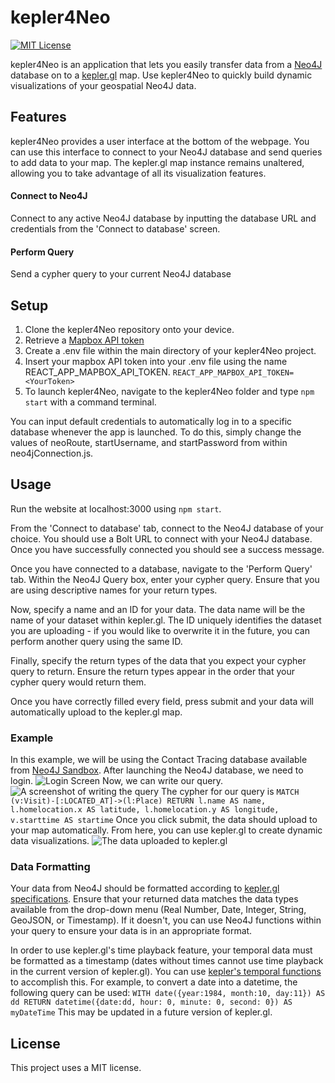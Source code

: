 # kepler4Neo

<a href='https://opensource.org/licenses/MIT'>
  <img src='https://img.shields.io/badge/License-MIT-blue.svg' alt='MIT License' />
</a>

kepler4Neo is an application that lets you easily transfer data from a [Neo4J](https://neo4j.com/) database on to a [kepler.gl](https://kepler.gl/) map. Use kepler4Neo to quickly build dynamic visualizations of your geospatial Neo4J data.

## Features

kepler4Neo provides a user interface at the bottom of the webpage. You can use this interface to connect to your Neo4J database and send queries to add data to your map. The kepler.gl map instance remains unaltered, allowing you to take advantage of all its visualization features.

#### Connect to Neo4J
Connect to any active Neo4J database by inputting the database URL and credentials from the 'Connect to database' screen.

#### Perform Query
Send a cypher query to your current Neo4J database

## Setup

1. Clone the kepler4Neo repository onto your device.
2. Retrieve a [Mapbox API token](https://docs.mapbox.com/help/how-mapbox-works/access-tokens/)
3. Create a .env file within the main directory of your kepler4Neo project.
4. Insert your mapbox API token into your .env file using the name REACT_APP_MAPBOX_API_TOKEN.
`REACT_APP_MAPBOX_API_TOKEN=<YourToken>`
5. To launch kepler4Neo, navigate to the kepler4Neo folder and type `npm start` with a command terminal.

You can input default credentials to automatically log in to a specific database whenever the app is launched. To do this, simply change the values of neoRoute, startUsername, and startPassword from within neo4jConnection.js.

## Usage

Run the website at localhost:3000 using `npm start`.

From the 'Connect to database' tab, connect to the Neo4J database of your choice. You should use a Bolt URL to connect with your Neo4J database. Once you have successfully connected you should see a success message.

Once you have connected to a database, navigate to the 'Perform Query' tab. Within the Neo4J Query box, enter your cypher query. Ensure that you are using descriptive names for your return types.

Now, specify a name and an ID for your data. The data name will be the name of your dataset within kepler.gl. The ID uniquely identifies the dataset you are uploading - if you would like to overwrite it in the future, you can perform another query using the same ID.

Finally, specify the return types of the data that you expect your cypher query to return. Ensure the return types appear in the order that your cypher query would return them.

Once you have correctly filled every field, press submit and your data will automatically upload to the kepler.gl map.

### Example

In this example, we will be using the Contact Tracing database available from [Neo4J Sandbox](https://neo4j.com/sandbox/#).
After launching the Neo4J database, we need to login.
![Login Screen](https://snipboard.io/4wNYRi.jpg)
Now, we can write our query.
![A screenshot of writing the query](https://snipboard.io/0z7VDd.jpg)
The cypher for our query is
`MATCH (v:Visit)-[:LOCATED_AT]->(l:Place) RETURN l.name AS name, l.homelocation.x AS latitude, l.homelocation.y AS longitude, v.starttime AS startime`
Once you click submit, the data should upload to your map automatically. From here, you can use kepler.gl to create dynamic data visualizations.
![The data uploaded to kepler.gl](https://snipboard.io/Oond46.jpg)


### Data Formatting

Your data from Neo4J should be formatted according to [kepler.gl specifications](https://docs.kepler.gl/docs/user-guides/b-kepler-gl-workflow/a-add-data-to-the-map).
Ensure that your returned data matches the data types available from the drop-down menu (Real Number, Date, Integer, String, GeoJSON, or Timestamp). If it doesn't, you can use Neo4J functions within your query to ensure your data is in an appropriate format.

In order to use kepler.gl's time playback feature, your temporal data must be formatted as a timestamp (dates without times cannot use time playback in the current version of kepler.gl). You can use [kepler's temporal functions](https://neo4j.com/docs/cypher-manual/current/functions/temporal/) to accomplish this. For example, to convert a date into a datetime, the following query can be used:
`WITH date({year:1984, month:10, day:11}) AS dd
RETURN datetime({date:dd, hour: 0, minute: 0, second: 0}) AS myDateTime`
This may be updated in a future version of kepler.gl.

## License

This project uses a MIT license.
